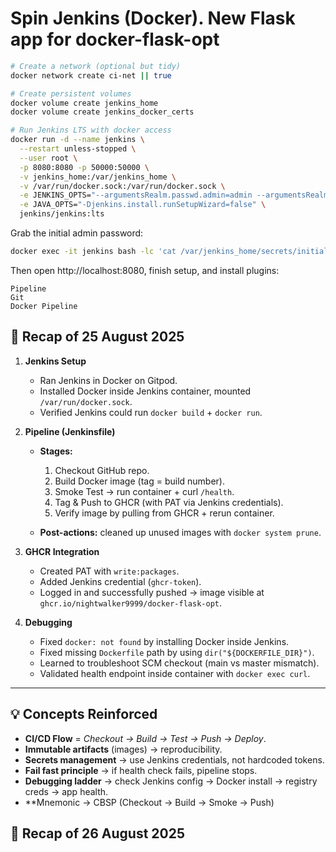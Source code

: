 # Spin Jenkins (Docker). New Flask app for docker-flask-opt

```bash
# Create a network (optional but tidy)
docker network create ci-net || true

# Create persistent volumes
docker volume create jenkins_home
docker volume create jenkins_docker_certs

# Run Jenkins LTS with docker access
docker run -d --name jenkins \
  --restart unless-stopped \
  --user root \
  -p 8080:8080 -p 50000:50000 \
  -v jenkins_home:/var/jenkins_home \
  -v /var/run/docker.sock:/var/run/docker.sock \
  -e JENKINS_OPTS="--argumentsRealm.passwd.admin=admin --argumentsRealm.roles.admin=admin" \
  -e JAVA_OPTS="-Djenkins.install.runSetupWizard=false" \
  jenkins/jenkins:lts
```

Grab the initial admin password:

```bash
docker exec -it jenkins bash -lc 'cat /var/jenkins_home/secrets/initialAdminPassword'
```

Then open http://localhost:8080, finish setup, and install plugins:


    Pipeline
    Git
    Docker Pipeline


## 🔁 Recap of 25 August 2025

1. **Jenkins Setup**

   * Ran Jenkins in Docker on Gitpod.
   * Installed Docker inside Jenkins container, mounted `/var/run/docker.sock`.
   * Verified Jenkins could run `docker build` + `docker run`.

2. **Pipeline (Jenkinsfile)**

   * **Stages:**

     1. Checkout GitHub repo.
     2. Build Docker image (tag = build number).
     3. Smoke Test → run container + curl `/health`.
     4. Tag & Push to GHCR (with PAT via Jenkins credentials).
     5. Verify image by pulling from GHCR + rerun container.
   * **Post-actions:** cleaned up unused images with `docker system prune`.

3. **GHCR Integration**

   * Created PAT with `write:packages`.
   * Added Jenkins credential (`ghcr-token`).
   * Logged in and successfully pushed → image visible at `ghcr.io/nightwalker9999/docker-flask-opt`.

4. **Debugging**

   * Fixed `docker: not found` by installing Docker inside Jenkins.
   * Fixed missing `Dockerfile` path by using `dir("${DOCKERFILE_DIR}")`.
   * Learned to troubleshoot SCM checkout (main vs master mismatch).
   * Validated health endpoint inside container with `docker exec curl`.

---

## 💡 Concepts Reinforced

* **CI/CD Flow** = *Checkout → Build → Test → Push → Deploy*.
* **Immutable artifacts** (images) → reproducibility.
* **Secrets management** → use Jenkins credentials, not hardcoded tokens.
* **Fail fast principle** → if health check fails, pipeline stops.
* **Debugging ladder** → check Jenkins config → Docker install → registry creds → app health.
* **Mnemonic -> CBSP (Checkout -> Build -> Smoke -> Push)


## 🔁 Recap of 26 August 2025